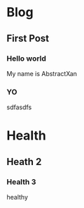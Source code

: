 # Blog
## First Post
### Hello world
My name
is AbstractXan
### YO
sdfasdfs
# Health
## Heath 2
### Health 3
healthy